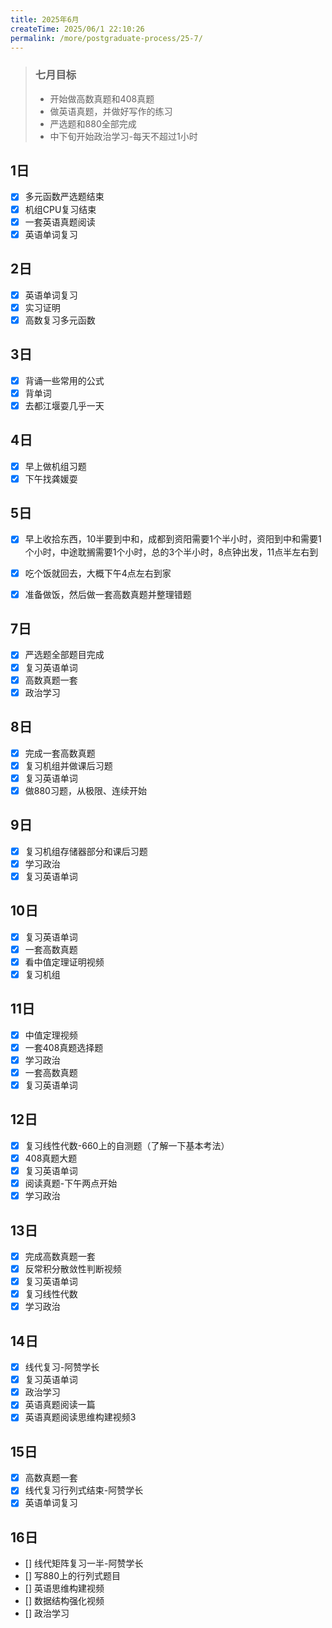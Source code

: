 ```yaml
---
title: 2025年6月
createTime: 2025/06/1 22:10:26
permalink: /more/postgraduate-process/25-7/
---
```


> ### **七月目标**
> - 开始做高数真题和408真题
> - 做英语真题，并做好写作的练习
> - 严选题和880全部完成
> - 中下旬开始政治学习-每天不超过1小时

## 1日
- [x] 多元函数严选题结束
- [x] 机组CPU复习结束
- [x] 一套英语真题阅读
- [x] 英语单词复习

## 2日
- [x] 英语单词复习
- [x] 实习证明
- [x] 高数复习多元函数

## 3日
- [x] 背诵一些常用的公式
- [x] 背单词
- [x] 去都江堰耍几乎一天

## 4日
- [x] 早上做机组习题
- [x] 下午找龚媛耍

## 5日
- [x] 早上收拾东西，10半要到中和，成都到资阳需要1个半小时，资阳到中和需要1个小时，中途耽搁需要1个小时，总的3个半小时，8点钟出发，11点半左右到
- [x] 吃个饭就回去，大概下午4点左右到家
- [x] 准备做饭，然后做一套高数真题并整理错题


## 7日
- [x] 严选题全部题目完成
- [x] 复习英语单词
- [x] 高数真题一套
- [x] 政治学习

## 8日
- [x] 完成一套高数真题
- [x] 复习机组并做课后习题
- [x] 复习英语单词
- [x] 做880习题，从极限、连续开始

## 9日
- [x] 复习机组存储器部分和课后习题
- [x] 学习政治
- [x] 复习英语单词

## 10日
- [x] 复习英语单词
- [x] 一套高数真题
- [x] 看中值定理证明视频
- [x] 复习机组

## 11日
- [x] 中值定理视频
- [x] 一套408真题选择题
- [x] 学习政治
- [x] 一套高数真题
- [x] 复习英语单词

## 12日
- [x] 复习线性代数-660上的自测题（了解一下基本考法）
- [x] 408真题大题
- [x] 复习英语单词
- [x] 阅读真题-下午两点开始
- [x] 学习政治

## 13日
- [x] 完成高数真题一套
- [x] 反常积分散敛性判断视频
- [x] 复习英语单词
- [x] 复习线性代数
- [x] 学习政治

## 14日
- [x] 线代复习-阿赞学长
- [x] 复习英语单词
- [x] 政治学习
- [x] 英语真题阅读一篇
- [x] 英语真题阅读思维构建视频3

## 15日
- [x] 高数真题一套
- [x] 线代复习行列式结束-阿赞学长
- [x] 英语单词复习

## 16日
- [] 线代矩阵复习一半-阿赞学长
- [] 写880上的行列式题目
- [] 英语思维构建视频
- [] 数据结构强化视频
- [] 政治学习